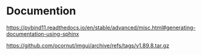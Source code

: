 # Documention

https://pybind11.readthedocs.io/en/stable/advanced/misc.html#generating-documentation-using-sphinx


https://github.com/ocornut/imgui/archive/refs/tags/v1.89.8.tar.gz